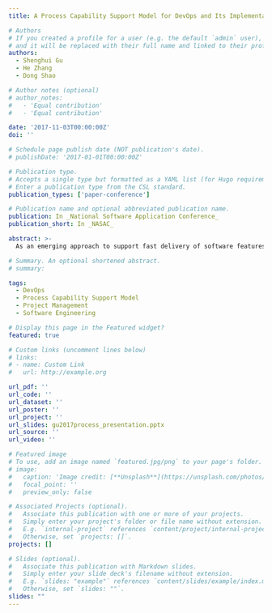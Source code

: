 ```yaml
---
title: A Process Capability Support Model for DevOps and Its Implementation

# Authors
# If you created a profile for a user (e.g. the default `admin` user), write the username (folder name) here
# and it will be replaced with their full name and linked to their profile.
authors:
  - Shenghui Gu
  - He Zhang
  - Dong Shao

# Author notes (optional)
# author_notes:
#   - 'Equal contribution'
#   - 'Equal contribution'

date: '2017-11-03T00:00:00Z'
doi: ''

# Schedule page publish date (NOT publication's date).
# publishDate: '2017-01-01T00:00:00Z'

# Publication type.
# Accepts a single type but formatted as a YAML list (for Hugo requirements).
# Enter a publication type from the CSL standard.
publication_types: ['paper-conference']

# Publication name and optional abbreviated publication name.
publication: In _National Software Application Conference_
publication_short: In _NASAC_

abstract: >-
  As an emerging approach to support fast delivery of software features with reliable quality, DevOps attracts more and more practitioners and shows the potential to become one of the mainstream approach for software development and operation. Many universities begin to offer DevOps related courses to the students majored in software engineering and computer science. However, as a critical part of a DevOps course, the project practicing using DevOps might cast big challenges for teachers, compared to traditional project practicing. It becomes teaching obstacles to offer practicing environment, process management and evaluation approaches. This paper introduces a model--_DOPCSM_ to support the management and evaluation of student teams practicing DevOps. By integrating several popular open source tools, teachers could implement the model into a support system, which provides students with features such as group management, project management and student performance data analysis, etc. Meanwhile, the support system also provides teachers with sufficient evidence to perform evaluation. Our preliminary trial in Nanjing University revealed several advantages of the _DOPCSM_ model.

# Summary. An optional shortened abstract.
# summary:

tags:
  - DevOps
  - Process Capability Support Model
  - Project Management
  - Software Engineering

# Display this page in the Featured widget?
featured: true

# Custom links (uncomment lines below)
# links:
# - name: Custom Link
#   url: http://example.org

url_pdf: ''
url_code: ''
url_dataset: ''
url_poster: ''
url_project: ''
url_slides: gu2017process_presentation.pptx
url_source: ''
url_video: ''

# Featured image
# To use, add an image named `featured.jpg/png` to your page's folder.
# image:
#   caption: 'Image credit: [**Unsplash**](https://unsplash.com/photos/pLCdAaMFLTE)'
#   focal_point: ''
#   preview_only: false

# Associated Projects (optional).
#   Associate this publication with one or more of your projects.
#   Simply enter your project's folder or file name without extension.
#   E.g. `internal-project` references `content/project/internal-project/index.md`.
#   Otherwise, set `projects: []`.
projects: []

# Slides (optional).
#   Associate this publication with Markdown slides.
#   Simply enter your slide deck's filename without extension.
#   E.g. `slides: "example"` references `content/slides/example/index.md`.
#   Otherwise, set `slides: ""`.
slides: ""
---
```

